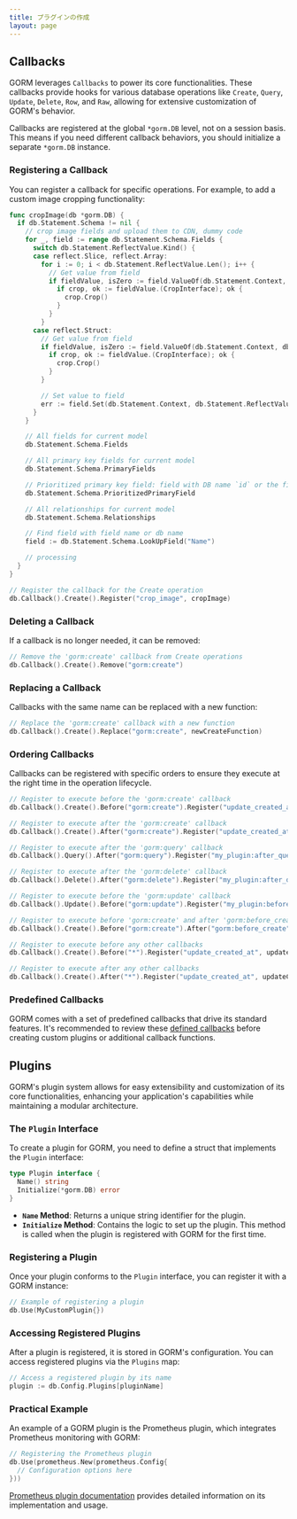 ```yaml
---
title: プラグインの作成
layout: page
---
```


## Callbacks

GORM leverages `Callbacks` to power its core functionalities. These callbacks provide hooks for various database operations like `Create`, `Query`, `Update`, `Delete`, `Row`, and `Raw`, allowing for extensive customization of GORM's behavior.

Callbacks are registered at the global `*gorm.DB` level, not on a session basis. This means if you need different callback behaviors, you should initialize a separate `*gorm.DB` instance.

### Registering a Callback

You can register a callback for specific operations. For example, to add a custom image cropping functionality:

```go
func cropImage(db *gorm.DB) {
  if db.Statement.Schema != nil {
    // crop image fields and upload them to CDN, dummy code
    for _, field := range db.Statement.Schema.Fields {
      switch db.Statement.ReflectValue.Kind() {
      case reflect.Slice, reflect.Array:
        for i := 0; i < db.Statement.ReflectValue.Len(); i++ {
          // Get value from field
          if fieldValue, isZero := field.ValueOf(db.Statement.Context, db.Statement.ReflectValue.Index(i)); !isZero {
            if crop, ok := fieldValue.(CropInterface); ok {
              crop.Crop()
            }
          }
        }
      case reflect.Struct:
        // Get value from field
        if fieldValue, isZero := field.ValueOf(db.Statement.Context, db.Statement.ReflectValue); !isZero {
          if crop, ok := fieldValue.(CropInterface); ok {
            crop.Crop()
          }
        }

        // Set value to field
        err := field.Set(db.Statement.Context, db.Statement.ReflectValue, "newValue")
      }
    }

    // All fields for current model
    db.Statement.Schema.Fields

    // All primary key fields for current model
    db.Statement.Schema.PrimaryFields

    // Prioritized primary key field: field with DB name `id` or the first defined primary key
    db.Statement.Schema.PrioritizedPrimaryField

    // All relationships for current model
    db.Statement.Schema.Relationships

    // Find field with field name or db name
    field := db.Statement.Schema.LookUpField("Name")

    // processing
  }
}

// Register the callback for the Create operation
db.Callback().Create().Register("crop_image", cropImage)
```

### Deleting a Callback

If a callback is no longer needed, it can be removed:

```go
// Remove the 'gorm:create' callback from Create operations
db.Callback().Create().Remove("gorm:create")
```

### Replacing a Callback

Callbacks with the same name can be replaced with a new function:

```go
// Replace the 'gorm:create' callback with a new function
db.Callback().Create().Replace("gorm:create", newCreateFunction)
```

### Ordering Callbacks

Callbacks can be registered with specific orders to ensure they execute at the right time in the operation lifecycle.

```go
// Register to execute before the 'gorm:create' callback
db.Callback().Create().Before("gorm:create").Register("update_created_at", updateCreated)

// Register to execute after the 'gorm:create' callback
db.Callback().Create().After("gorm:create").Register("update_created_at", updateCreated)

// Register to execute after the 'gorm:query' callback
db.Callback().Query().After("gorm:query").Register("my_plugin:after_query", afterQuery)

// Register to execute after the 'gorm:delete' callback
db.Callback().Delete().After("gorm:delete").Register("my_plugin:after_delete", afterDelete)

// Register to execute before the 'gorm:update' callback
db.Callback().Update().Before("gorm:update").Register("my_plugin:before_update", beforeUpdate)

// Register to execute before 'gorm:create' and after 'gorm:before_create'
db.Callback().Create().Before("gorm:create").After("gorm:before_create").Register("my_plugin:before_create", beforeCreate)

// Register to execute before any other callbacks
db.Callback().Create().Before("*").Register("update_created_at", updateCreated)

// Register to execute after any other callbacks
db.Callback().Create().After("*").Register("update_created_at", updateCreated)
```

### Predefined Callbacks

GORM comes with a set of predefined callbacks that drive its standard features. It's recommended to review these [defined callbacks](https://github.com/go-gorm/gorm/blob/master/callbacks/callbacks.go) before creating custom plugins or additional callback functions.

## Plugins

GORM's plugin system allows for easy extensibility and customization of its core functionalities, enhancing your application's capabilities while maintaining a modular architecture.

### The `Plugin` Interface

To create a plugin for GORM, you need to define a struct that implements the `Plugin` interface:

```go
type Plugin interface {
  Name() string
  Initialize(*gorm.DB) error
}
```

- **`Name` Method**: Returns a unique string identifier for the plugin.
- **`Initialize` Method**: Contains the logic to set up the plugin. This method is called when the plugin is registered with GORM for the first time.

### Registering a Plugin

Once your plugin conforms to the `Plugin` interface, you can register it with a GORM instance:

```go
// Example of registering a plugin
db.Use(MyCustomPlugin{})
```

### Accessing Registered Plugins

After a plugin is registered, it is stored in GORM's configuration. You can access registered plugins via the `Plugins` map:

```go
// Access a registered plugin by its name
plugin := db.Config.Plugins[pluginName]
```

### Practical Example

An example of a GORM plugin is the Prometheus plugin, which integrates Prometheus monitoring with GORM:

```go
// Registering the Prometheus plugin
db.Use(prometheus.New(prometheus.Config{
  // Configuration options here
}))
```

[Prometheus plugin documentation](prometheus.html) provides detailed information on its implementation and usage.
